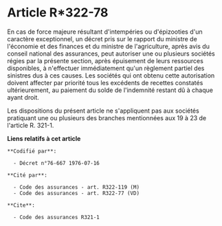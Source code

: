 # Article R*322-78

En cas de force majeure résultant d'intempéries ou d'épizooties d'un caractère exceptionnel, un décret pris sur le rapport du
ministre de l'économie et des finances et du ministre de l'agriculture, après avis du conseil national des assurances, peut
autoriser une ou plusieurs sociétés régies par la présente section, après épuisement de leurs ressources disponibles, à
n'effectuer immédiatement qu'un règlement partiel des sinistres dus à ces causes. Les sociétés qui ont obtenu cette
autorisation doivent affecter par priorité tous les excédents de recettes constatés ultérieurement, au paiement du solde de
l'indemnité restant dû à chaque ayant droit.

Les dispositions du présent article ne s'appliquent pas aux sociétés pratiquant une ou plusieurs des branches mentionnées aux
19 à 23 de l'article R. 321-1.

**Liens relatifs à cet article**

	**Codifié par**:

	  - Décret n°76-667 1976-07-16

	**Cité par**:

	  - Code des assurances - art. R322-119 (M)
	  - Code des assurances - art. R322-77 (VD)

	**Cite**:

	  - Code des assurances R321-1
